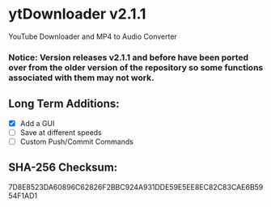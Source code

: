 # ytDownloader v2.1.1
YouTube Downloader and MP4 to Audio Converter
### Notice: Version releases v2.1.1 and before have been ported over from the older version of the repository so some functions associated with them may not work. 
## Long Term Additions:
- [x] Add a GUI
- [ ] Save at different speeds
- [ ] Custom Push/Commit Commands
## SHA-256 Checksum:
7D8E8523DA60896C62826F2BBC924A931DDE59E5EE8EC82C83CAE6B5954F1AD1
